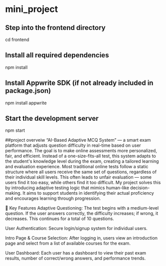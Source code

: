 # mini_project

## Step into the frontend directory
cd frontend

## Install all required dependencies
npm install

## Install Appwrite SDK (if not already included in package.json)
npm install appwrite

## Start the development server
npm start


##project overveiw
“AI-Based Adaptive MCQ System” — a smart exam platform that adjusts question difficulty in real-time based on user performance. The goal is to make online assessments more personalized, fair, and efficient. Instead of a one-size-fits-all test, this system adapts to the student's knowledge level during the exam, creating a tailored learning and evaluation experience.
Most traditional online tests follow a static structure where all users receive the same set of questions, regardless of their individual skill levels. This often leads to unfair evaluation — some users find it too easy, while others find it too difficult. My project solves this by introducing adaptive testing logic that mimics human-like decision-making. It aims to support students in identifying their actual proficiency and encourages learning through progression.

🔹 Key Features
Adaptive Questioning: The test begins with a medium-level question. If the user answers correctly, the difficulty increases; if wrong, it decreases. This continues for a total of 10 questions.

User Authentication: Secure login/signup system for individual users.

Intro Page & Course Selection: After logging in, users view an introduction page and select from a list of available courses for the exam.

User Dashboard: Each user has a dashboard to view their past exam results, number of correct/wrong answers, and performance trends.
